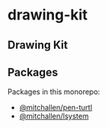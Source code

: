 drawing-kit
==
Drawing Kit 
--

## Packages

Packages in this monorepo:

* [@mitchallen/pen-turtl](https://github.com/mitchallen/drawing-kit/tree/main/packages/pen-turtle#readme)
* [@mitchallen/lsystem](https://github.com/mitchallen/drawing-kit/tree/main/packages/lsystem#readme)
